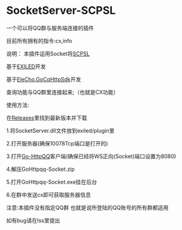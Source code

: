 # SocketServer-SCPSL
一个可以将QQ群与服务端连接的插件

目前所有拥有的指令:cx,info


说明：
本插件运用Socket将[SCPSL](scpslgame.com)

基于[EXILED](https://github.com/Exiled-Team/EXILED/)开发

基于[EleCho.GoCqHttpSdk](https://github.com/OrgEleCho/EleCho.GoCqHttpSdk)开发

查询功能与QQ群里连接起来;（也就是CX功能）



使用方法:


在[Releases](https://github.com/NLK-TeamOffice/SocketServer-SCPSL/releases/)里找到最新版本并下载


1.将SocketServer.dll文件放到exiled/plugin里


2.打开服务器(确保10078Tcp端口是打开的)



3.打开[Go-HttpQQ](https://docs.go-cqhttp.org/)客户端(确保已经将WS正向(Socket)端口设置为8080)


4.解压GoHttpqq-Socket.zip


5.打开GoHttpqq-Socket.exe挂在后台 


6.在群中发送cx即可获取服务器信息

注意:本插件没有指定QQ群 也就是说所登陆的QQ账号的所有群都适用




如有bug请在Iss里提出
